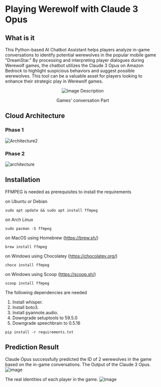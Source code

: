 # Playing Werewolf with Claude 3 Opus
## What is it
This Python-based AI Chatbot Assistant helps players analyze in-game conversations to identify potential werewolves in the popular mobile game "DreamStar." By processing and interpreting player dialogues during Werewolf games, the chatbot utilizes the Claude 3 Opus on Amazon Bedrock to highlight suspicious behaviors and suggest possible werewolves. This tool can be a valuable asset for players looking to enhance their strategic play in Werewolf games.
<div align="center">
  <img src="https://github.com/szl0144/werewolf-game-bedrock/assets/40918217/dace61fc-5093-47f0-a290-747243d9e7f9" alt="Image Description">
  <p style="text-align: center;">Games' conversation Part</p>
</div>

## Cloud Architecture 

### Phase 1
![Architecture2](https://github.com/szl0144/werewolf-game-bedrock/assets/40918217/e39df7a9-038b-4928-a06f-2aee09c0e6fb)


### Phase 2
![architecture](https://github.com/szl0144/werewolf-game-bedrock/assets/40918217/b7fe97fc-71e1-494e-adff-dad105ea88ff)

## Installation
FFMPEG is needed as prerequisites to install the requirements

on Ubuntu or Debian
```
sudo apt update && sudo apt install ffmpeg
```
on Arch Linux
```
sudo pacman -S ffmpeg
```
on MacOS using Homebrew (https://brew.sh/)
```
brew install ffmpeg
```
on Windows using Chocolatey (https://chocolatey.org/)
```
choco install ffmpeg
```
on Windows using Scoop (https://scoop.sh/)
```
scoop install ffmpeg
```
The following dependencies are needed
1. Install whisper.
2. Install boto3.
3. Install pyannote.audio.
4. Downgrade setuptools to 59.5.0
5. Downgrade speechbrain to 0.5.16 

```
pip install -r requirements.txt
```

## Prediction Result
Claude Opus successfully predicted the ID of 2 werewolves in the game based on the in-game conversations.
The Output of the Claude 3 Opus.
![image](https://github.com/szl0144/werewolf-game-bedrock/assets/40918217/5325b737-bfec-4cde-a364-9908bdacb568)

The real identities of each player in the game.
![image](https://github.com/szl0144/werewolf-game-bedrock/assets/40918217/a5d3fd2e-4941-47da-824d-123ccc2dc53d)






